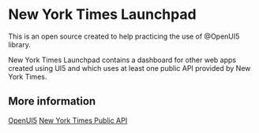 # New York Times Launchpad

This is an open source created to help practicing the use of @OpenUI5 library.

New York Times Launchpad contains a dashboard for other web apps created using UI5 and which uses at least one public API provided by New York Times.

## More information

[OpenUI5](https://github.com/SAP/openui5/ "OpenUI5")
[New York Times Public API](http://developer.nytimes.com/ "NYT Public API")
